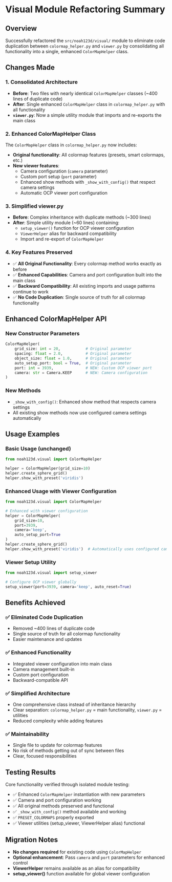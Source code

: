 # Visual Module Refactoring Summary

## Overview
Successfully refactored the `src/noah123d/visual/` module to eliminate code duplication between `colormap_helper.py` and `viewer.py` by consolidating all functionality into a single, enhanced `ColorMapHelper` class.

## Changes Made

### 1. Consolidated Architecture
- **Before**: Two files with nearly identical `ColorMapHelper` classes (~400 lines of duplicate code)
- **After**: Single enhanced `ColorMapHelper` class in `colormap_helper.py` with all functionality
- **`viewer.py`**: Now a simple utility module that imports and re-exports the main class

### 2. Enhanced ColorMapHelper Class
The `ColorMapHelper` class in `colormap_helper.py` now includes:
- **Original functionality**: All colormap features (presets, smart colormaps, etc.)
- **New viewer features**: 
  - Camera configuration (`camera` parameter)
  - Custom port setup (`port` parameter) 
  - Enhanced show methods with `_show_with_config()` that respect camera settings
  - Automatic OCP viewer port configuration

### 3. Simplified viewer.py
- **Before**: Complex inheritance with duplicate methods (~300 lines)
- **After**: Simple utility module (~60 lines) containing:
  - `setup_viewer()` function for OCP viewer configuration
  - `ViewerHelper` alias for backward compatibility
  - Import and re-export of `ColorMapHelper`

### 4. Key Features Preserved
- ✅ **All Original Functionality**: Every colormap method works exactly as before
- ✅ **Enhanced Capabilities**: Camera and port configuration built into the main class
- ✅ **Backward Compatibility**: All existing imports and usage patterns continue to work
- ✅ **No Code Duplication**: Single source of truth for all colormap functionality

## Enhanced ColorMapHelper API

### New Constructor Parameters
```python
ColorMapHelper(
    grid_size: int = 20,           # Original parameter
    spacing: float = 2.0,          # Original parameter  
    object_size: float = 1.0,      # Original parameter
    auto_setup_port: bool = True,  # Original parameter
    port: int = 3939,              # NEW: Custom OCP viewer port
    camera: str = Camera.KEEP      # NEW: Camera configuration
)
```

### New Methods
- `_show_with_config()`: Enhanced show method that respects camera settings
- All existing show methods now use configured camera settings automatically

## Usage Examples

### Basic Usage (unchanged)
```python
from noah123d.visual import ColorMapHelper

helper = ColorMapHelper(grid_size=10)
helper.create_sphere_grid()
helper.show_with_preset('viridis')
```

### Enhanced Usage with Viewer Configuration
```python
from noah123d.visual import ColorMapHelper

# Enhanced with viewer configuration
helper = ColorMapHelper(
    grid_size=10, 
    port=3939, 
    camera='keep',
    auto_setup_port=True
)
helper.create_sphere_grid()
helper.show_with_preset('viridis')  # Automatically uses configured camera
```

### Viewer Setup Utility
```python
from noah123d.visual import setup_viewer

# Configure OCP viewer globally
setup_viewer(port=3939, camera='keep', auto_reset=True)
```

## Benefits Achieved

### ✅ **Eliminated Code Duplication**
- Removed ~400 lines of duplicate code
- Single source of truth for all colormap functionality
- Easier maintenance and updates

### ✅ **Enhanced Functionality** 
- Integrated viewer configuration into main class
- Camera management built-in
- Custom port configuration
- Backward-compatible API

### ✅ **Simplified Architecture**
- One comprehensive class instead of inheritance hierarchy
- Clear separation: `colormap_helper.py` = main functionality, `viewer.py` = utilities
- Reduced complexity while adding features

### ✅ **Maintainability**
- Single file to update for colormap features
- No risk of methods getting out of sync between files
- Clear, focused responsibilities

## Testing Results
Core functionality verified through isolated module testing:
- ✅ Enhanced `ColorMapHelper` instantiation with new parameters
- ✅ Camera and port configuration working
- ✅ All original methods preserved and functional  
- ✅ `_show_with_config()` method available and working
- ✅ `PRESET_COLORMAPS` properly exported
- ✅ Viewer utilities (setup_viewer, ViewerHelper alias) functional

## Migration Notes
- **No changes required** for existing code using `ColorMapHelper`
- **Optional enhancement**: Pass `camera` and `port` parameters for enhanced control
- **ViewerHelper** remains available as an alias for compatibility
- **setup_viewer()** function available for global viewer configuration
